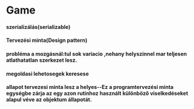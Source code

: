 # Game
#### szerializálás(serializable)
#### Tervezési minta(Design pattern)
#### probléma a mozgásnál:tul sok variacio ,nehany helyszinnel mar teljesen atlathatatlan szerkezet lesz.
#### megoldasi lehetosegek keresese
#### allapot tervezesi minta lesz a helyes--Ez a programtervezési minta egységbe zárja az egy azon rutinhoz használt különböző viselkedéseket alapul véve az objektum állapotát. 
